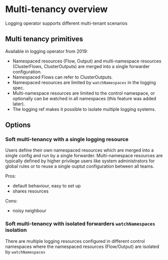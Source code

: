 # Multi-tenancy overview

Logging operator supports different multi-tenant scenarios

## Multi tenancy primitives

Available in logging operator from 2019:
- Namespaced resources (Flow, Output) and multi-namespace resources (ClusterFlows, ClusterOutputs) are merged into a single forwarder configuration.
- Namespaced Flows can refer to ClusterOutputs.
- Namespaced resources are limited by `watchNamespaces` in the logging spec.
- Multi-namespace resources are limited to the control namespace, or optionally can be watched in all namespaces (this feature was added later).
- The logging ref makes it possible to isolate multiple logging systems.

## Options

### Soft multi-tenancy with a single logging resource

Users define their own namespaced resources which are merged into a single config and run by a single forwarder.
Multi-namespace resources are typically defined by higher privilege users like system administrators for global rules or 
to reuse a single ouptut configuration between all teams.

Pros:
- default behaviour, easy to set up
- shares resources

Cons:
- noisy neighbour

### Soft multi-tenancy with isolated forwarders `watchNamespaces` isolation

There are multiple logging resources configured in different control namespaces where the namespaced
resources (Flow/Output) are isolated by `watchNamespaces`
